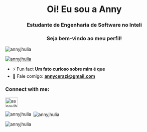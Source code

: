 <h1 align="center">Oi! Eu sou a Anny</h1>
<h3 align="center">Estudante de Engenharia de Software no Inteli</h3>
<h3 align="center">Seja bem-vindo ao meu perfil!</h3>

<p align="left"> <img src="https://komarev.com/ghpvc/?username=annyjhulia&label=Profile%20views&color=0e75b6&style=flat" alt="annyjhulia" /> </p>

<p align="left"> <a href="https://github.com/ryo-ma/github-profile-trophy"><img src="https://github-profile-trophy.vercel.app/?username=annyjhulia" alt="annyjhulia" /></a> </p>

- ⚡ Fun fact **Um fato curioso sobre mim é que**
- 💬 Fale comigo: **annycerazi@gmail.com**
  
<h3 align="left">Connect with me:</h3>
<p align="left">
<a href="https://instagram.com/aannyjhulia" target="blank"><img align="center" src="https://raw.githubusercontent.com/rahuldkjain/github-profile-readme-generator/master/src/images/icons/Social/instagram.svg" alt="aannyjhulia" height="30" width="40" /></a>
</p>

<p><img align="left" src="https://github-readme-stats.vercel.app/api/top-langs?username=annyjhulia&show_icons=true&locale=en&layout=compact" alt="annyjhulia" /></p>

<p>&nbsp;<img align="center" src="https://github-readme-stats.vercel.app/api?username=annyjhulia&show_icons=true&locale=en" alt="annyjhulia" /></p>

<p><img align="center" src="https://github-readme-streak-stats.herokuapp.com/?user=annyjhulia&" alt="annyjhulia" /></p>
